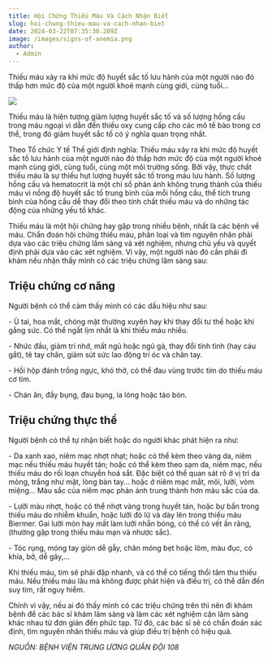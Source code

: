 ```yaml
---
title: Hội Chứng Thiếu Máu Và Cách Nhận Biết
slug: hoi-chung-thieu-mau-va-cach-nhan-biet
date: 2024-03-22T07:35:30.209Z
image: /images/signs-of-anemia.png
author:
  - Admin
---
```

Thiếu máu xảy ra khi mức độ huyết sắc tố lưu hành của một người nào đó thấp hơn mức độ của một người khoẻ mạnh cùng giới, cùng tuổi…

![](/images/photo-1-15300931751631324574092.webp)

Thiếu máu là hiện tượng giảm lượng huyết sắc tố và số lượng hồng cầu trong máu ngoại vi dẫn đến thiếu oxy cung cấp cho các mô tế bào trong cơ thể, trong đó giảm huyết sắc tố có ý nghĩa quan trọng nhất.

Theo Tổ chức Y tế Thế giới định nghĩa: Thiếu máu xảy ra khi mức độ huyết sắc tố lưu hành của một người nào đó thấp hơn mức độ của một người khoẻ mạnh cùng giới, cùng tuổi, cùng một môi trường sống. Bởi vậy, thực chất thiếu máu là sự thiếu hụt lượng huyết sắc tố trong máu lưu hành. Số lượng hồng cầu và hematocrit là một chỉ số phản ánh không trung thành của thiếu máu vì nồng độ huyết sắc tố trung bình của mỗi hồng cầu, thể tích trung bình của hồng cầu dễ thay đổi theo tính chất thiếu máu và do những tác động của những yếu tố khác.

Thiếu máu là một hội chứng hay gặp trong nhiều bệnh, nhất là các bệnh về máu. Chẩn đoán hội chứng thiếu máu, phân loại và tìm nguyên nhân phải dựa vào các triệu chứng lâm sàng và xét nghiệm, nhưng chủ yếu và quyết định phải dựa vào các xét nghiệm. Vì vậy, một người nào đó cần phải đi khám nếu nhận thấy mình có các triệu chứng lâm sàng sau:

## Triệu chứng cơ năng

Người bệnh có thể cảm thấy mình có các dấu hiệu như sau:

\- Ù tai, hoa mắt, chóng mặt thường xuyên hay khi thay đổi tư thế hoặc khi gắng sức. Có thể ngất lịm nhất là khi thiếu máu nhiều.

\- Nhức đầu, giảm trí nhớ, mất ngủ hoặc ngủ gà, thay đổi tính tình (hay cáu gắt), tê tay chân, giảm sút sức lao động trí óc và chân tay.

\- Hồi hộp đánh trống ngực, khó thở, có thể đau vùng trước tim do thiếu máu cơ tim.

\- Chán ăn, đầy bụng, đau bụng, ỉa lỏng hoặc táo bón.

## Triệu chứng thực thể

Người bệnh có thể tự nhận biết hoặc do người khác phát hiện ra như:

\- Da xanh xao, niêm mạc nhợt nhạt; hoặc có thể kèm theo vàng da, niêm mạc nếu thiếu máu huyết tán; hoặc có thể kèm theo sạm da, niêm mạc, nếu thiếu máu do rối loạn chuyển hoá sắt. Đặc biệt có thể quan sát rõ ở vị trí da mỏng, trắng như mặt, lòng bàn tay... hoặc ở niêm mạc mắt, môi, lưỡi, vòm miệng... Màu sắc của niêm mạc phản ánh trung thành hơn màu sắc của da.

\- Lưỡi màu nhợt, hoặc có thể nhợt vàng trong huyết tán, hoặc bự bẩn trong thiếu máu do nhiễm khuẩn, hoặc lưỡi đỏ lừ và dày lên trong thiếu máu Biermer. Gai lưỡi mòn hay mất làm lưỡi nhẵn bóng, có thể có vết ấn răng, (thường gặp trong thiếu máu mạn và nhược sắc).

\- Tóc rụng, móng tay giòn dễ gẫy, chân móng bẹt hoặc lõm, màu đục, có khía, bở, dễ gãy,…

Khi thiếu máu, tim sẽ phải đập nhanh, và có thể có tiếng thổi tâm thu thiếu máu. Nếu thiếu máu lâu mà không được phát hiện và điều trị, có thể dẫn đến suy tim, rất nguy hiểm.

Chính vì vậy, nếu ai đó thấy mình có các triệu chứng trên thì nên đi khám bệnh để các bác sĩ khám lâm sàng và làm các xét nghiệm cận lâm sàng khác nhau từ đơn giản đến phức tạp. Từ đó, các bác sĩ sẽ có chẩn đoán xác định, tìm nguyên nhân thiếu máu và giúp điều trị bệnh có hiệu quả.

*NGUỒN: BỆNH VIỆN TRUNG ƯƠNG QUÂN ĐỘI 108*
